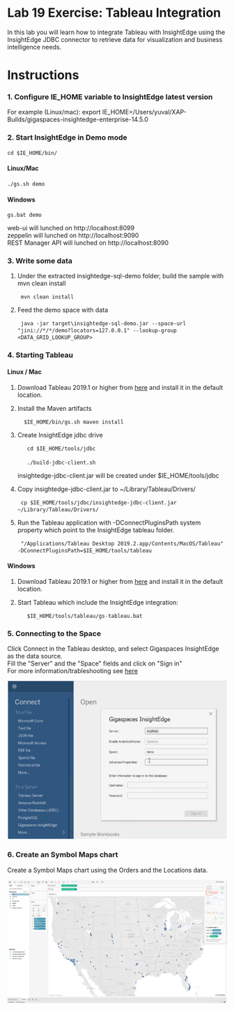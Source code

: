 # Lab 19 Exercise: Tableau Integration

In this lab you will learn how to integrate Tableau with InsightEdge using the InsightEdge JDBC connector to retrieve data for visualization and business intelligence needs.

# Instructions
### 1. Configure IE_HOME variable to InsightEdge latest version
For example (Linux/mac): export IE_HOME=/Users/yuval/XAP-Builds/gigaspaces-insightedge-enterprise-14.5.0

### 2. Start InsightEdge in Demo mode
    cd $IE_HOME/bin/
    
#### Linux/Mac <br /> 
    ./gs.sh demo 
#### Windows
    gs.bat demo 
    
web-ui will lunched on http://localhost:8099 <br />
zeppelin will lunched on http://localhost:9090 <br />
REST Manager API will lunched on http://localhost:8090 <br /> 

### 3. Write some data

1. Under the extracted insightedge-sql-demo folder, build the sample with mvn clean install <br />
        
        mvn clean install

2. Feed the demo space with data <br />

        java -jar target\insightedge-sql-demo.jar --space-url "jini://*/*/demo?locators=127.0.0.1" --lookup-group <DATA_GRID_LOOKUP_GROUP>
    

 
### 4. Starting Tableau
#### Linux / Mac

1. Download Tableau 2019.1 or higher from [here](https://www.tableau.com/trial/tableau-software?utm_campaign_id=2017049&utm_campaign=Prospecting-CORE-ALL-ALL-ALL-ALL&utm_medium=Paid+Search&utm_source=Google+Search&utm_language=EN&utm_country=MED&kw=%2Btableau&adgroup=CTX-Brand-Core-B&adused=336806490197&matchtype=b&placement=&gclid=CjwKCAjw-ITqBRB7EiwAZ1c5U3qli3LyKpES9OFiSueG8rd3s9zRIfUzDga4Ui9uzsARROZUyqqqzhoC5zMQAvD_BwE&gclsrc=aw.ds)
   and install it in the default location. 
2. Install the Maven artifacts <br />

         $IE_HOME/bin/gs.sh maven install
    

3. Create InsightEdge jdbc drive <br />

          cd $IE_HOME/tools/jdbc

          ./build-jdbc-client.sh

      insightedge-jdbc-client.jar will be created under $IE_HOME/tools/jdbc <br />
      
4. Copy insightedge-jdbc-client.jar to ~/Library/Tableau/Drivers/ <br />

        cp $IE_HOME/tools/jdbc/insightedge-jdbc-client.jar ~/Library/Tableau/Drivers/
        
5. Run the Tableau application with -DConnectPluginsPath system property which point to the InsightEdge tableau folder. <br />

        "/Applications/Tableau Desktop 2019.2.app/Contents/MacOS/Tableau" -DConnectPluginsPath=$IE_HOME/tools/tableau 

#### Windows

1. Download Tableau 2019.1 or higher from [here](https://www.tableau.com/trial/tableau-software?utm_campaign_id=2017049&utm_campaign=Prospecting-CORE-ALL-ALL-ALL-ALL&utm_medium=Paid+Search&utm_source=Google+Search&utm_language=EN&utm_country=MED&kw=%2Btableau&adgroup=CTX-Brand-Core-B&adused=336806490197&matchtype=b&placement=&gclid=CjwKCAjw-ITqBRB7EiwAZ1c5U3qli3LyKpES9OFiSueG8rd3s9zRIfUzDga4Ui9uzsARROZUyqqqzhoC5zMQAvD_BwE&gclsrc=aw.ds)
   and install it in the default location. 

2. Start Tableau which include the InsightEdge integration: <br />

          $IE_HOME/tools/tableau/gs-tableau.bat

 
 ### 5. Connecting to the Space 
 
 Click Connect in the Tableau desktop, and select Gigaspaces InsightEdge as the data source. <br />
 Fill the "Server" and the "Space" fields and click on "Sign in" <br />
 For more information/trableshooting see [here](https://docs.gigaspaces.com/latest/dev-java/tableau-integration.html#ConnectingtotheSpace)   
 
 ![Screenshot](../Pictures/connectToSpace.png) <br />
 
  ### 6. Create an Symbol Maps chart
 
 Create a Symbol Maps chart using the Orders and the Locations data. <br />
 
  ![Screenshot](../Pictures/symbolMaps.png) <br /> 
 
 
 
 
  